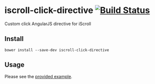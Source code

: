 # iscroll-click-directive [![Build Status](https://travis-ci.org/javiercejudo/iscroll-click-directive.svg?branch=master)](https://travis-ci.org/javiercejudo/iscroll-click-directive)

Custom click AngularJS directive for iScroll

## Install

    bower install --save-dev iscroll-click-directive

## Usage

Please see the [provided example](test/fixtures/index.html).
